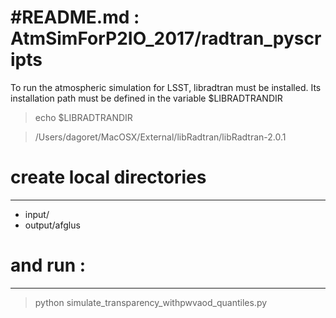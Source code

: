 #README.md  : AtmSimForP2IO_2017/radtran_pyscripts
====================

To run the atmospheric simulation for LSST, libradtran must be installed.
Its installation path must be defined in the variable $LIBRADTRANDIR

> echo $LIBRADTRANDIR
 
> /Users/dagoret/MacOSX/External/libRadtran/libRadtran-2.0.1


# create local directories
--------------------------------------------
- input/
- output/afglus

# and run :
--------------------
 
 >  python simulate\_transparency\_withpwvaod\_quantiles.py 

